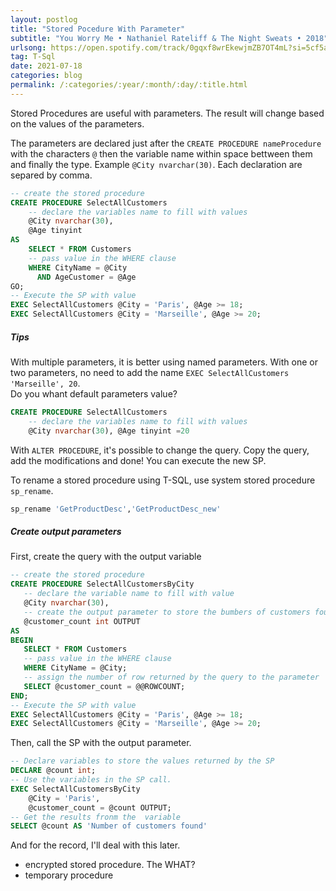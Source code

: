 ```yaml
---
layout: postlog
title: "Stored Pocedure With Parameter"
subtitle: "You Worry Me • Nathaniel Rateliff & The Night Sweats • 2018"
urlsong: https://open.spotify.com/track/0gqxf8wrEkewjmZB7OT4mL?si=5cf5a82726404bbd
tag: T-Sql
date: 2021-07-18
categories: blog
permalink: /:categories/:year/:month/:day/:title.html
---
```


Stored Procedures are useful with parameters. The result will change based on the values of the parameters.

The parameters are declared just after the `CREATE PROCEDURE nameProcedure` with the characters `@` then the variable name within space bettween them and finally the type. Example `@City nvarchar(30)`. Each declaration are separed by comma. 

```sql
-- create the stored procedure
CREATE PROCEDURE SelectAllCustomers 
    -- declare the variables name to fill with values
    @City nvarchar(30), 
    @Age tinyint
AS
    SELECT * FROM Customers 
    -- pass value in the WHERE clause
    WHERE CityName = @City 
      AND AgeCustomer = @Age
GO;
-- Execute the SP with value
EXEC SelectAllCustomers @City = 'Paris', @Age >= 18;
EXEC SelectAllCustomers @City = 'Marseille', @Age >= 20;

```
##### Tips
With multiple parameters, it is better using named parameters. With one or two parameters, no need to add the name `EXEC SelectAllCustomers 'Marseille', 20`.   
Do you whant default parameters value?
  
```sql
CREATE PROCEDURE SelectAllCustomers 
    -- declare the variables name to fill with values
    @City nvarchar(30), @Age tinyint =20
```
With `ALTER PROCEDURE`, it's possible to change the query. Copy the query, add the modifications and done! You can execute the new SP.   

To rename a stored procedure using T-SQL, use system stored procedure `sp_rename`.
```sql
sp_rename 'GetProductDesc','GetProductDesc_new'
```

##### Create output parameters
First, create the query with the output variable
 ```sql
-- create the stored procedure
CREATE PROCEDURE SelectAllCustomersByCity 
    -- declare the variable name to fill with value
    @City nvarchar(30), 
    -- create the output parameter to store the bumbers of customers found
    @customer_count int OUTPUT
AS
BEGIN
    SELECT * FROM Customers 
    -- pass value in the WHERE clause
    WHERE CityName = @City;
    -- assign the number of row returned by the query to the parameter
    SELECT @customer_count = @@ROWCOUNT;
END;
-- Execute the SP with value
EXEC SelectAllCustomers @City = 'Paris', @Age >= 18;
EXEC SelectAllCustomers @City = 'Marseille', @Age >= 20;
```
Then, call the SP with the output parameter.
```sql
-- Declare variables to store the values returned by the SP
DECLARE @count int;
-- Use the variables in the SP call.
EXEC SelectAllCustomersByCity 
    @City = 'Paris', 
    @customer_count = @count OUTPUT;
-- Get the results fronm the  variable
SELECT @count AS 'Number of customers found'
```

And for the record, I'll deal with this later. 
-  encrypted stored procedure. The WHAT?
-  temporary procedure

